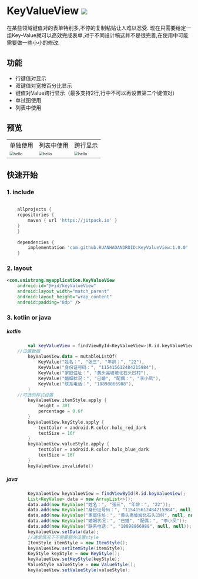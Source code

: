 # KeyValueView [![](https://jitpack.io/v/RUANHAOANDROID/KeyValueView.svg)](https://jitpack.io/#RUANHAOANDROID/KeyValueView)
在某些领域键值对的表单特别多,不停的复制粘贴让人难以忍受.
现在只需要给定一组Key-Value就可以高效完成表单,对于不同设计稿这并不是很完善,在使用中可能需要做一些小小的修改.
## 功能
- 行键值对显示
- 双键值对宽按百分比显示
- 键值对Value跨行显示（最多支持2行,行中不可以再设置第二个键值对）
- 单试图使用
- 列表中使用

## 预览
<table>
       <tr>
            <td align="center">单独使用</td>
            <td align="center">列表中使用</td>
	    <td align="center">跨行显示</td>
        </tr>
    <tr>
      <td>
          <img src="https://user-images.githubusercontent.com/10151414/127117139-fdde2cd8-6e26-4cc7-be07-c8dfa2c0c47d.png" alt="hello" style="zoom:67%;"/>            
        </td>
        <td>
          <img src="https://user-images.githubusercontent.com/10151414/127116874-6e58a25d-77a4-40b5-9915-f18740b0bc2b.png" alt="hello" style="zoom:67%;"/>
      </td>
	     <td>
          <img src="https://user-images.githubusercontent.com/10151414/149767487-f260d246-3198-493c-8d3a-b7d93af0f1fa.jpg" alt="hello" style="zoom:67%;"/>
      </td>
    </tr>
</table>

## 快速开始
### 1. include
```gradle

    allprojects {
	repositories {
		maven { url 'https://jitpack.io' }
	}
    }
	
    dependencies {
    	implementation 'com.github.RUANHAOANDROID:KeyValueView:1.0.0'
    }
```
### 2. layout
```xml
<com.unistrong.myapplication.KeyValueView
    android:id="@+id/keyValueView"
    android:layout_width="match_parent"
    android:layout_height="wrap_content"
    android:padding="8dp" />
```
### 3. kotlin or java  
##### kotlin
```kotlin
        val keyValueView = findViewById<KeyValueView>(R.id.keyValueView)
	//设置数据
        keyValueView.data = mutableListOf(
            KeyValue("姓名：", "张三", "年龄：", "22"),
            KeyValue("身份证号码：", "115415612484215984"),
            KeyValue("家庭住址：", "黄头高坡坡北石头凹村"),
            KeyValue("婚姻状况：", "已婚", "配偶：", "李小凤"),
            KeyValue("联系电话：", "18898866988"),
        )
	//可选的样式设置
        keyValueView.itemStyle.apply {
            height = 30f
            percentage = 0.6f
        }
        keyValueView.keyStyle.apply {
            textColor = android.R.color.holo_red_dark
            textSize = 16f
        }
        keyValueView.valueStyle.apply {
            textColor = android.R.color.holo_blue_dark
            textSize = 16f
        }
        keyValueView.invalidate()
```
##### java
```java
        KeyValueView keyValueView = findViewById(R.id.keyValueView);
        List<KeyValue> data = new ArrayList<>();
        data.add(new KeyValue("姓名：", "张三", "年龄：", "22"));
        data.add(new KeyValue("身份证号码：", "115415612484215984", null, null));
        data.add(new KeyValue("家庭住址：", "黄头高坡坡北石头凹村", null, null));
        data.add(new KeyValue("婚姻状况：", "已婚", "配偶：", "李小凤"));
        data.add(new KeyValue("联系电话：", "18898866988", null, null));
        keyValueView.setData(data);
        //通常情况下不需要额外设置style
        ItemStyle itemStyle = new ItemStyle();
        keyValueView.setItemStyle(itemStyle);
        KeyStyle keyStyle = new KeyStyle();
        keyValueView.setKeyStyle(keyStyle);
        ValueStyle valueStyle = new ValueStyle();
        keyValueView.setValueStyle(valueStyle);
```

